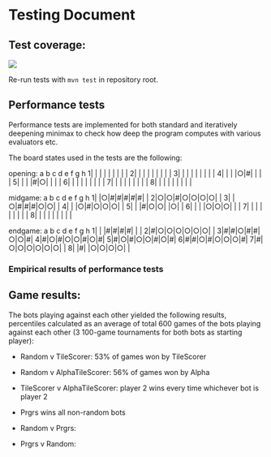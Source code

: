 <!--

    Mitä on testattu, miten tämä tehtiin
    Minkälaisilla syötteillä testaus tehtiin (vertailupainotteisissa töissä tärkeää)
    Miten testit voidaan toistaa ZEK
    Ohjelman toiminnan empiirisen testauksen tulosten esittäminen graafisessa muodossa.
    Testaus on ideaalitapauksessa suoritettava ohjelma. Tällöin testi on helposti toistettavissa, mikä helpottaa toteutuksen tekoa jo varhaisessa vaiheessa. Javalla tehdyissä töissä on erittäin suositeltavaa käyttää testaukseen JUnitia. ZEK

-->

# Testing Document

## Test coverage:
<img src="https://github.com/korolainenriikka/Jani/blob/master/documentation/images/test_coverage_week6.png"/>

Re-run tests with `mvn test` in repository root.

## Performance tests

Performance tests are implemented for both standard and iteratively deepening minimax to check how deep the program computes with various evaluators etc.

The board states used in the tests are the following:

opening:
  a b c d e f g h 
1| | | | | | | | |
2| | | | | | | | |
3| | | | | | | | |
4| | | |○|#| | | |
5| | | |#|○| | | |
6| | | | | | | | |
7| | | | | | | | |
8| | | | | | | | |

midgame:
  a b c d e f g h 
1| |○|#|#|#|#|#| |
2|○|○|#|○|○|○|○| |
3| |○|#|#|#|○|○| |
4| | |○|#|○|○|○| |
5| | |#|○|○| |○| |
6| | | |○|○|○| | |
7| | | | | | | | |
8| | | | | | | | |

endgame:
  a b c d e f g h 
1| | |#|#|#|#| | |
2|#|○|○|○|○|○|○| |
3|#|#|○|#|#|○|○|#|
4|#|○|#|○|○|#|○|#|
5|#|○|#|○|○|#|○|#|
6|#|#|○|#|○|○|○|#|
7|#|○|○|○|○|○|○| |
8| |#| |○|○|○|○| |

### Empirical results of performance tests
<!-- 
tänne joku grafiikka mitähelee
-->

## Game results:

The bots playing against each other yielded the following results, percentiles calculated as an average of total 600 games of the bots playing against each other (3 100-game tournaments for both bots as starting player):

* Random v TileScorer: 53% of games won by TileScorer

* Random v AlphaTileScorer: 56% of games won by Alpha

* TileScorer v AlphaTileScorer: player 2 wins every time whichever bot is player 2

* Prgrs wins all non-random bots

* Random v Prgrs:

* Prgrs v Random: 
